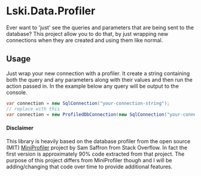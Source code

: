 # Lski.Data.Profiler

Ever want to 'just' see the queries and parameters that are being sent to the database? This project allow you to do that, by just wrapping new connections when they are created and using them like normal.

## Usage

Just wrap your new connection with a profiler. It create a string containing both the query and any parameters along with their values and then run the action passed in. In the example below any query will be output to the console.

```cs
var connection = new SqlConnection("your-connection-string");
// replace with this
var connection = new ProfiledDbConnection(new SqlConnection("your-connection-string"), new SimpleProfiler(Console.WriteLine));
```

#### Disclaimer 

This library is heavily based on the database profiler from the open source (MIT) [MiniProfiler](https://github.com/MiniProfiler/dotnet) project by Sam Saffron from Stack Overflow. In fact the first version is approximately 90% code extracted from that project.  The purpose of this project differs from MiniProfiler though and I will be adding/changing that code over time to provide additional features.